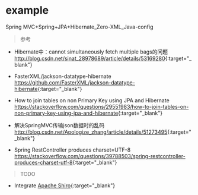 # example
Spring MVC+Spring+JPA+Hibernate_Zero-XML_Java-config

>参考
- Hibernate中：cannot simultaneously fetch multiple bags的问题  
<http://blog.csdn.net/sinat_28978689/article/details/53169280>{:target="_blank"}

- FasterXML/jackson-datatype-hibernate  
<https://github.com/FasterXML/jackson-datatype-hibernate>{:target="_blank"}

- How to join tables on non Primary Key using JPA and Hibernate  
<https://stackoverflow.com/questions/29551983/how-to-join-tables-on-non-primary-key-using-jpa-and-hibernate>{:target="_blank"}

- 解决SpringMVC传输json数据时的乱码  
<http://blog.csdn.net/Apologize_zhang/article/details/51273495>{:target="_blank"}

- Spring RestController produces charset=UTF-8  
<https://stackoverflow.com/questions/39788503/spring-restcontroller-produces-charset-utf-8>{:target="_blank"}

>TODO
- Integrate [Apache Shiro](http://shiro.apache.org){:target="_blank"}
